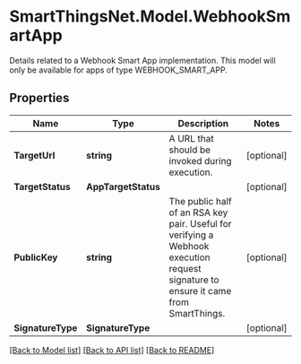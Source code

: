 # SmartThingsNet.Model.WebhookSmartApp
Details related to a Webhook Smart App implementation.  This model will only be available for apps of type WEBHOOK_SMART_APP. 
## Properties

Name | Type | Description | Notes
------------ | ------------- | ------------- | -------------
**TargetUrl** | **string** | A URL that should be invoked during execution. | [optional] 
**TargetStatus** | **AppTargetStatus** |  | [optional] 
**PublicKey** | **string** | The public half of an RSA key pair.  Useful for verifying a Webhook execution request signature to ensure it came from SmartThings.  | [optional] 
**SignatureType** | **SignatureType** |  | [optional] 

[[Back to Model list]](../README.md#documentation-for-models) [[Back to API list]](../README.md#documentation-for-api-endpoints) [[Back to README]](../README.md)

